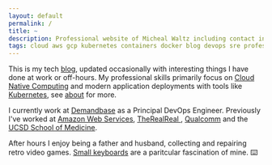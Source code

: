 ```yaml
---
layout: default
permalink: /
title: ~
description: Professional website of Micheal Waltz including contact information, skills, and blog posts
tags: cloud aws gcp kubernetes containers docker blog devops sre professional
---
```


This is my tech [blog](/blog), updated occasionally with interesting things I have done at work or off-hours. My professional skills primarily focus on [Cloud Native Computing](https://www.cncf.io/) and modern application deployments with tools like [Kubernetes](https://kubernetes.io/), see [about](/about) for more.

I currently work at [Demandbase](https://www.demandbase.com) as a Principal DevOps Engineer. Previously I've worked at [Amazon Web Services](https://aws.amazon.com), [TheRealReal  ](https://www.therealreal.com), [Qualcomm](https://www.qualcomm.com) and the [UCSD School of Medicine](https://medschool.ucsd.edu).

After hours I enjoy being a father and husband, collecting and repairing retro video games. [Small keyboards](/assets/images/gergoplex.jpg) are a paritcular fascination of mine. ⌨️
